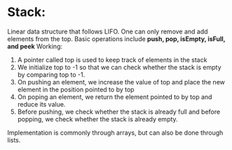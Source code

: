 # Stack:
Linear data structure that follows LIFO. One can only remove and add elements from the top. Basic operations include **push, pop, isEmpty, isFull, and peek** 
Working:
1. A pointer called top is used to keep track of elements in the stack
2. We initialize top to -1 so that we can check whether the stack is empty by comparing top to -1.
3. On pushing an element, we increase the value of top and place the new element in the position pointed to by top
4. On poping an element, we return the element pointed to by top and reduce its value.
5. Before pushing, we check whether the stack is already full and before popping, we check whether the stack is already empty.

Implementation is commonly through arrays, but can also be done through lists.
